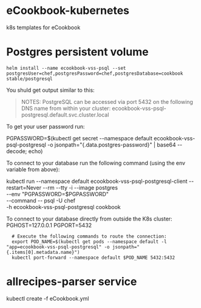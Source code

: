 # eCookbook-kubernetes
k8s templates for eCookbook

# Postgres persistent volume

    helm install --name ecookbook-vss-psql --set postgresUser=chef,postgresPassword=chef,postgresDatabase=cookbook stable/postgresql

 You shuld get output similar to this:
 
> NOTES:
 PostgreSQL can be accessed via port 5432 on the following DNS name from within your cluster:
 ecookbook-vss-psql-postgresql.default.svc.cluster.local
>
 To get your user password run:
>
   PGPASSWORD=$(kubectl get secret --namespace default ecookbook-vss-psql-postgresql -o jsonpath="{.data.postgres-password}" | base64 --decode; echo)
>
 To connect to your database run the following command (using the env variable from above):
>
   kubectl run --namespace default ecookbook-vss-psql-postgresql-client --restart=Never --rm --tty -i --image postgres \
   --env "PGPASSWORD=$PGPASSWORD" \
   --command -- psql -U chef \
   -h ecookbook-vss-psql-postgresql cookbook
>


 To connect to your database directly from outside the K8s cluster:
      PGHOST=127.0.0.1
      PGPORT=5432
>
      # Execute the following commands to route the connection:
      export POD_NAME=$(kubectl get pods --namespace default -l "app=ecookbook-vss-psql-postgresql" -o jsonpath="{.items[0].metadata.name}")
      kubectl port-forward --namespace default $POD_NAME 5432:5432

# allrecipes-parser service

 kubectl create -f eCookbook.yml 
